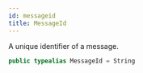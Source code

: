 ```yaml
---
id: messageid 
title: MessageId
--- 
```


A unique identifier of a message.

``` swift
public typealias MessageId = String
```
